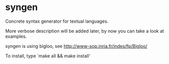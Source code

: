 syngen
======

Concrete syntax generator for textual languages.

More verbose description will be added later, by now you can take a look at examples.

syngen is using bigloo, see http://www-sop.inria.fr/indes/fp/Bigloo/

To install, type `make all && make install'